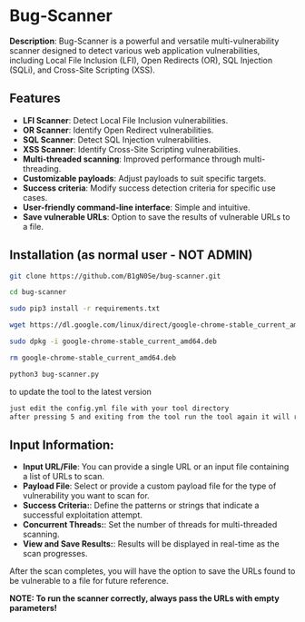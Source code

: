 # Bug-Scanner

**Description**: Bug-Scanner is a powerful and versatile multi-vulnerability scanner designed to detect various web application vulnerabilities, including Local File Inclusion (LFI), Open Redirects (OR), SQL Injection (SQLi), and Cross-Site Scripting (XSS).

## Features

- **LFI Scanner**: Detect Local File Inclusion vulnerabilities.
- **OR Scanner**: Identify Open Redirect vulnerabilities.
- **SQL Scanner**: Detect SQL Injection vulnerabilities.
- **XSS Scanner**: Identify Cross-Site Scripting vulnerabilities.
- **Multi-threaded scanning**: Improved performance through multi-threading.
- **Customizable payloads**: Adjust payloads to suit specific targets.
- **Success criteria**: Modify success detection criteria for specific use cases.
- **User-friendly command-line interface**: Simple and intuitive.
- **Save vulnerable URLs**: Option to save the results of vulnerable URLs to a file.

## Installation (as normal user - NOT ADMIN)


```sh
git clone https://github.com/B1gN0Se/bug-scanner.git
```
```sh
cd bug-scanner
```
```sh
sudo pip3 install -r requirements.txt
```
```sh
wget https://dl.google.com/linux/direct/google-chrome-stable_current_amd64.deb
```
```sh
sudo dpkg -i google-chrome-stable_current_amd64.deb
```
```sh
rm google-chrome-stable_current_amd64.deb
```
```sh
python3 bug-scanner.py
```

to update the tool to the latest version
```sh
just edit the config.yml file with your tool directory
after pressing 5 and exiting from the tool run the tool again it will run with an updated version
```
## Input Information:

- **Input URL/File**: You can provide a single URL or an input file containing a list of URLs to scan.
- **Payload File**: Select or provide a custom payload file for the type of vulnerability you want to scan for.
- **Success Criteria:**:  Define the patterns or strings that indicate a successful exploitation attempt.
- **Concurrent Threads:**: Set the number of threads for multi-threaded scanning.
- **View and Save Results:**: Results will be displayed in real-time as the scan progresses.

After the scan completes, you will have the option to save the URLs found to be vulnerable to a file for future reference.

**NOTE: To run the scanner correctly, always pass the URLs with empty parameters!**
